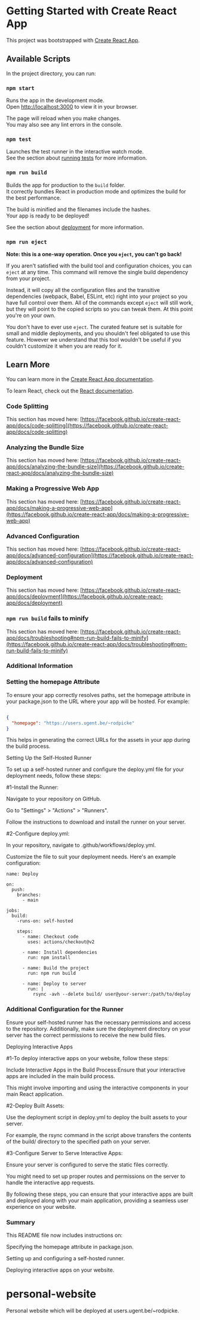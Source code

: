 # Getting Started with Create React App

This project was bootstrapped with [Create React App](https://github.com/facebook/create-react-app).

## Available Scripts

In the project directory, you can run:

### `npm start`

Runs the app in the development mode.\
Open [http://localhost:3000](http://localhost:3000) to view it in your browser.

The page will reload when you make changes.\
You may also see any lint errors in the console.

### `npm test`

Launches the test runner in the interactive watch mode.\
See the section about [running tests](https://facebook.github.io/create-react-app/docs/running-tests) for more information.

### `npm run build`

Builds the app for production to the `build` folder.\
It correctly bundles React in production mode and optimizes the build for the best performance.

The build is minified and the filenames include the hashes.\
Your app is ready to be deployed!

See the section about [deployment](https://facebook.github.io/create-react-app/docs/deployment) for more information.

### `npm run eject`

**Note: this is a one-way operation. Once you `eject`, you can't go back!**

If you aren't satisfied with the build tool and configuration choices, you can `eject` at any time. This command will remove the single build dependency from your project.

Instead, it will copy all the configuration files and the transitive dependencies (webpack, Babel, ESLint, etc) right into your project so you have full control over them. All of the commands except `eject` will still work, but they will point to the copied scripts so you can tweak them. At this point you're on your own.

You don't have to ever use `eject`. The curated feature set is suitable for small and middle deployments, and you shouldn't feel obligated to use this feature. However we understand that this tool wouldn't be useful if you couldn't customize it when you are ready for it.

## Learn More

You can learn more in the [Create React App documentation](https://facebook.github.io/create-react-app/docs/getting-started).

To learn React, check out the [React documentation](https://reactjs.org/).

### Code Splitting

This section has moved here: [https://facebook.github.io/create-react-app/docs/code-splitting](https://facebook.github.io/create-react-app/docs/code-splitting)

### Analyzing the Bundle Size

This section has moved here: [https://facebook.github.io/create-react-app/docs/analyzing-the-bundle-size](https://facebook.github.io/create-react-app/docs/analyzing-the-bundle-size)

### Making a Progressive Web App

This section has moved here: [https://facebook.github.io/create-react-app/docs/making-a-progressive-web-app](https://facebook.github.io/create-react-app/docs/making-a-progressive-web-app)

### Advanced Configuration

This section has moved here: [https://facebook.github.io/create-react-app/docs/advanced-configuration](https://facebook.github.io/create-react-app/docs/advanced-configuration)

### Deployment

This section has moved here: [https://facebook.github.io/create-react-app/docs/deployment](https://facebook.github.io/create-react-app/docs/deployment)

### `npm run build` fails to minify

This section has moved here: [https://facebook.github.io/create-react-app/docs/troubleshooting#npm-run-build-fails-to-minify](https://facebook.github.io/create-react-app/docs/troubleshooting#npm-run-build-fails-to-minify)


<h3>Additional Information</h3> 

### Setting the homepage Attribute

To ensure your app correctly resolves paths, set the homepage attribute in your package.json to the URL where your app will be hosted. For example:

```json 

{
  "homepage": "https://users.ugent.be/~rodpicke"
}
```
This helps in generating the correct URLs for the assets in your app during the build process.

Setting Up the Self-Hosted Runner

To set up a self-hosted runner and configure the deploy.yml file for your deployment needs, follow these steps:

#1-Install the Runner:

Navigate to your repository on GitHub.

Go to "Settings" > "Actions" > "Runners".

Follow the instructions to download and install the runner on your server.

#2-Configure deploy.yml:

In your repository, navigate to .github/workflows/deploy.yml.

Customize the file to suit your deployment needs. Here's an example configuration:

```
name: Deploy

on:
  push:
    branches:
      - main

jobs:
  build:
    -runs-on: self-hosted

    steps:
      - name: Checkout code
        uses: actions/checkout@v2

      - name: Install dependencies
        run: npm install

      - name: Build the project
        run: npm run build

      - name: Deploy to server
        run: |
          rsync -avh --delete build/ user@your-server:/path/to/deploy
```


<h3>Additional Configuration for the Runner</h3>

Ensure your self-hosted runner has the necessary permissions and access to the repository. Additionally, make sure the deployment directory on your server has the correct permissions to receive the new build files.

Deploying Interactive Apps

#1-To deploy interactive apps on your website, follow these steps:

Include Interactive Apps in the Build Process:Ensure that your interactive apps are included in the main build process.

This might involve importing and using the interactive components in your main React application.

#2-Deploy Built Assets:

Use the deployment script in deploy.yml to deploy the built assets to your server.

For example, the rsync command in the script above transfers the contents of the build/ directory to the specified path on your server.

#3-Configure Server to Serve Interactive Apps:

Ensure your server is configured to serve the static files correctly.

You might need to set up proper routes and permissions on the server to handle the interactive app requests.

By following these steps, you can ensure that your interactive apps are built and deployed along with your main application, providing a seamless user experience on your website.

<h3>Summary</h3>

This README file now includes instructions on:

Specifying the homepage attribute in package.json.

Setting up and configuring a self-hosted runner.

Deploying interactive apps on your website.

# personal-website
Personal website which will be deployed at users.ugent.be/~rodpicke.
